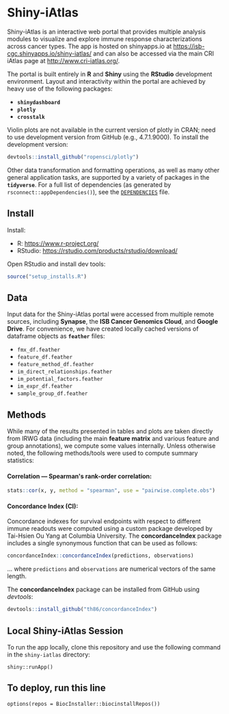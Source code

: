 # Shiny-iAtlas

Shiny-iAtlas is an interactive web portal that provides multiple analysis modules to visualize and explore immune response characterizations across cancer types. The app is hosted on shinyapps.io at https://isb-cgc.shinyapps.io/shiny-iatlas/ and can also be accessed via the main CRI iAtlas page at http://www.cri-iatlas.org/.

The portal is built entirely in **R** and **Shiny** using the **RStudio** development environment. Layout and interactivity within the portal are achieved by heavy use of the following packages:

+ **`shinydashboard`**
+ **`plotly`**
+ **`crosstalk`**

Violin plots are not available in the current version of plotly in CRAN; need to use development version from GitHub (e.g., 4.7.1.9000). To install the development version:

```R
devtools::install_github("ropensci/plotly")
```

Other data transformation and formatting operations, as well as many other general application tasks, are supported by a variety of packages in the **`tidyverse`**. For a full list of dependencies (as generated by `rsconnect::appDependencies()`), see the [`DEPENDENCIES`](https://github.com/CRI-iAtlas/shiny-iatlas/blob/master/DEPENDENCIES) file.

## Install

Install:
* R: https://www.r-project.org/
* RStudio: https://rstudio.com/products/rstudio/download/

Open RStudio and install dev tools:

```R
source("setup_installs.R")
```

## Data

Input data for the Shiny-iAtlas portal were accessed from multiple remote sources, including **Synapse**, the **ISB Cancer Genomics Cloud**, and **Google Drive**. For convenience, we have created locally cached versions of dataframe objects as **`feather`** files:

+ `fmx_df.feather`
+ `feature_df.feather`
+ `feature_method_df.feather`
+ `im_direct_relationships.feather`
+ `im_potential_factors.feather`
+ `im_expr_df.feather`
+ `sample_group_df.feather`

## Methods

While many of the results presented in tables and plots are taken directly from IRWG data (including the main **feature matrix** and various feature and group annotations), we compute some values internally. Unless otherwise noted, the following methods/tools were used to compute summary statistics:

#### Correlation — Spearman's rank-order correlation:

```R
stats::cor(x, y, method = "spearman", use = "pairwise.complete.obs")
```

#### Concordance Index (CI):

Concordance indexes for survival endpoints with respect to different immune readouts were computed using a custom package developed by Tai-Hsien Ou Yang at Columbia University. The **concordanceIndex** package includes a single synonymous function that can be used as follows:

```R
concordanceIndex::concordanceIndex(predictions, observations)
```

... where `predictions` and `observations` are numerical vectors of the same length.

The **concordanceIndex** package can be installed from GitHub using *devtools*:

```R
devtools::install_github("th86/concordanceIndex")
```


## Local Shiny-iAtlas Session

To run the app locally, clone this repository and use the following command in the `shiny-iatlas` directory:

```
shiny::runApp()
```

## To deploy, run this line

```
options(repos = BiocInstaller::biocinstallRepos())
```

